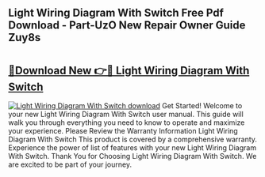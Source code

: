 ## Light Wiring Diagram With Switch Free Pdf Download - Part-UzO New Repair Owner Guide Zuy8s

# <h2><a href="http://dfnylo0.blite.top/?on=Light+Wiring+Diagram+With+Switch">🔗Download New 👉🔴 Light Wiring Diagram With Switch</a></h2>

[![Light Wiring Diagram With Switch download](https://i.imgur.com/lujVjoI.png)](http://dfnylo0.blite.top/?on=Light+Wiring+Diagram+With+Switch)
Get Started! Welcome to your new Light Wiring Diagram With Switch user manual. This guide will walk you through everything you need to know to operate and maximize your experience. Please Review the Warranty Information Light Wiring Diagram With Switch This product is covered by a comprehensive warranty. Experience the power of list of features with your new Light Wiring Diagram With Switch. Thank You for Choosing Light Wiring Diagram With Switch. We are excited to be part of your journey.
